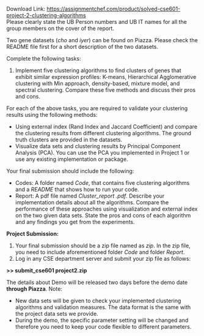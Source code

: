 Download Link: https://assignmentchef.com/product/solved-cse601-project-2-clustering-algorithms
<br>
Please clearly state the UB Person numbers and UB IT names for all the group members on the cover of the report.




Two gene datasets (<em>cho</em> and <em>iyer</em>) can be found on Piazza. Please check the README file first for a short description of the two datasets.




Complete the following tasks:




<ol>

 <li>Implement five clustering algorithms to find clusters of genes that exhibit similar expression profiles: K-means, Hierarchical Agglomerative clustering with Min approach, density-based, mixture model, and spectral clustering. Compare these five methods and discuss their pros and cons.</li>

</ol>




For each of the above tasks, you are required to validate your clustering results using the following methods:

<ul>

 <li>Using external index (Rand Index and Jaccard Coefficient) and compare the clustering results from different clustering algorithms. The ground truth clusters are provided in the datasets.</li>

 <li>Visualize data sets and clustering results by Principal Component Analysis (PCA). You can use the PCA you implemented in Project 1 or use any existing implementation or package.</li>

</ul>




Your final submission should include the following:

<ul>

 <li>Codes: A folder named <em>Code</em>, that contains five clustering algorithms and a <em>README </em>that shows how to run your code.</li>

 <li>Report: A pdf file named <em>Cluster_report .pdf</em>. Describe your implementation details about all the algorithms. Compare the performance of these approaches using visualization and external index on the two given data sets. State the pros and cons of each algorithm and any findings you get from the experiments.</li>

</ul>




<strong>Project Submission:</strong>

<ol>

 <li>Your final submission should be a zip file named as <em>zip</em>. In the zip file, you need to include aforementioned folder <em>Code</em> and folder <em>Report</em>.</li>

 <li>Log in any CSE department server and submit your zip file as follows:</li>

</ol>

<strong>&gt;&gt; submit_cse601 project2.zip </strong>




The details about Demo will be released two days before the demo date <strong>through Piazza</strong>. Note:

<ul>

 <li>New data sets will be given to check your implemented clustering algorithms and validation measures. The data format is the same with the project data sets we provide.</li>

 <li>During the demo, the specific parameter setting will be changed and therefore you need to keep your code flexible to different parameters.</li>

</ul>